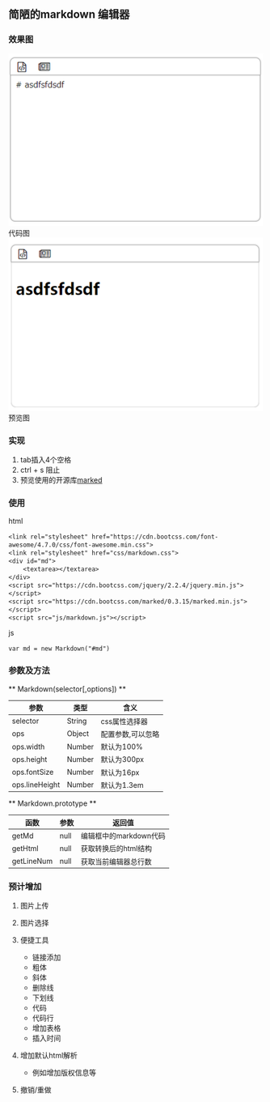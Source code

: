 ## 简陋的markdown 编辑器

### 效果图

![](imgs/preview-01.png)
代码图
![](imgs/preview-02.png)
预览图
### 实现

1. tab插入4个空格
2. ctrl + s 阻止
3. 预览使用的开源库[marked](https://github.com/markedjs/marked)


### 使用

html

	<link rel="stylesheet" href="https://cdn.bootcss.com/font-awesome/4.7.0/css/font-awesome.min.css">
	<link rel="stylesheet" href="css/markdown.css">
	<div id="md">
		<textarea></textarea>
	</div>
	<script src="https://cdn.bootcss.com/jquery/2.2.4/jquery.min.js"></script>
	<script src="https://cdn.bootcss.com/marked/0.3.15/marked.min.js"></script>
	<script src="js/markdown.js"></script>

js

	var md = new Markdown("#md")


### 参数及方法

** Markdown(selector[,options]) ** 

|参数|类型|含义|
|---|---|---|
|selector|String|css属性选择器|
|ops|Object|配置参数,可以忽略|
|ops.width|Number|默认为100%|
|ops.height|Number|默认为300px|
|ops.fontSize|Number|默认为16px|
|ops.lineHeight|Number|默认为1.3em|

** Markdown.prototype **

|函数|参数|返回值|
|---|---|---|
|getMd|null|编辑框中的markdown代码|
|getHtml|null|获取转换后的html结构|
|getLineNum|null|获取当前编辑器总行数|

### 预计增加

1. 图片上传
2. 图片选择
3. 便捷工具
	+ 链接添加
	+ 粗体
	+ 斜体
	+ 删除线
	+ 下划线
	+ 代码
	+ 代码行
	+ 增加表格
	+ 插入时间

4. 增加默认html解析
	+ 例如增加版权信息等
5. 撤销/重做
	



